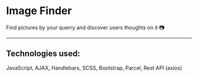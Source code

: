 # Image Finder

Find pictures by your querry and discover users thoughts on it :camera: 

- - - -

## Technologies used: 

JavaScript, AJAX, Handlebars, SCSS, Bootstrap, Parcel, Rest API (axios)



